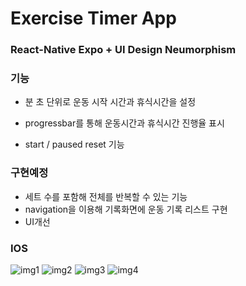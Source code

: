 # Exercise Timer App

### React-Native Expo + UI Design Neumorphism

### 기능

- 분 초 단위로 운동 시작 시간과 휴식시간을 설정

- progressbar를 통해 운동시간과 휴식시간 진행율 표시

- start / paused reset 기능

### 구현예정

- 세트 수를 포함해 전체를 반복할 수 있는 기능
- navigation을 이용해 기록화면에 운동 기록 리스트 구현
- UI개선

### IOS

![img1](https://user-images.githubusercontent.com/54394848/138643524-75702f8b-97b5-4736-89ce-ee0032e1f2e0.png)
![img2](https://user-images.githubusercontent.com/54394848/138643520-2c209468-7af6-4fcc-9b79-7766925992c3.png)
![img3](https://user-images.githubusercontent.com/54394848/138643513-4c696734-2aa8-4cc8-a31e-84ee261a786e.png)
![img4](https://user-images.githubusercontent.com/54394848/138643504-2ebd4fad-fd24-4ed3-a254-f5eae94a6f89.png)
